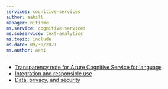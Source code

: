 ```yaml
---
services: cognitive-services
author: aahill
manager: nitinme
ms.service: cognitive-services
ms.subservice: text-analytics
ms.topic: include 
ms.date: 09/30/2021
ms.author: aahi
---
```

* [Transparency note for Azure Cognitive Service for language](/legal/cognitive-services/language-service/transparency-note?context=/azure/cognitive-services/language/context/context)
* [Integration and responsible use](/legal/cognitive-services/language-service/guidance-integration-responsible-use?context=/azure/cognitive-services/language/context/context)
* [Data, privacy, and security](/legal/cognitive-services/language-service/data-privacy?context=/azure/cognitive-services/language/context/context)
